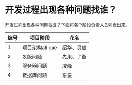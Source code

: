 # 开发过程出现各种问题找谁？

开发过程出现各种问题找谁？下面将各个阶段负责人员列表出来。

编号|项目阶段|花名
---|---|---
1|项目架构all que|绍华、灵虚
2|发版问题|先果、子衡
3|服务器问题|凌峰
4|数据库问题|东皇
